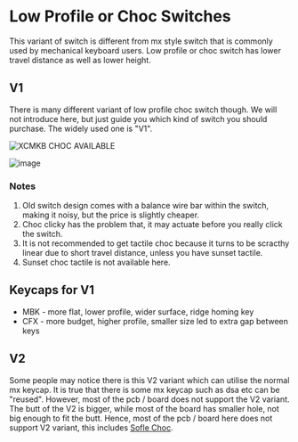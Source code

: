 # Low Profile or Choc Switches

This variant of switch is different from mx style switch that is commonly used by mechanical keyboard users. Low profile or choc switch has lower travel distance as well as lower height. 

## V1
There is many different variant of low profile choc switch though. We will not introduce here, but just guide you which kind of switch you should purchase. The widely used one is "V1". 

![XCMKB CHOC AVAILABLE](https://user-images.githubusercontent.com/79617315/233541832-51e04dd9-f34a-4c2e-9ed5-7b8f63a4ca50.jpg)


![image](https://user-images.githubusercontent.com/79617315/233539967-261d2933-5e8f-4e61-a447-f1428818dd95.png)

### Notes
1. Old switch design comes with a balance wire bar within the switch, making it noisy, but the price is slightly cheaper.
2. Choc clicky has the problem that, it may actuate before you really click the switch.
3. It is not recommended to get tactile choc because it turns to be scracthy linear due to short travel distance, unless you have sunset tactile.
4. Sunset choc tactile is not available here.

## Keycaps for V1
- MBK - more flat, lower profile, wider surface, ridge homing key
- CFX - more budget, higher profile, smaller size led to extra gap between keys




## V2
Some people may notice there is this V2 variant which can utilise the normal mx keycap. It is true that there is some mx keycap such as dsa etc can be "reused". However, most of the pcb / board does not support the V2 variant. The butt of the V2 is bigger, while most of the board has smaller hole, not big enough to fit the butt. Hence, most of the pcb / board here does not support V2 variant, this includes [Sofle Choc](https://github.com/superxc3/xcmkb/tree/main/list%20of%20items/list%20of%20keyboards/60percent/sofle/sofle%20choc). 



